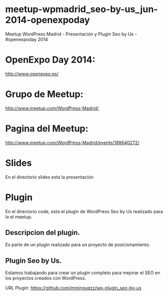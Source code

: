 meetup-wpmadrid_seo-by-us_jun-2014-openexpoday
==============================================

Meetup WordPress Madrid -  Presentación y Plugin Seo by Us - #openexpoday 2014

# OpenExpo Day 2014:
http://www.openexpo.es/

# Grupo de Meetup:
http://www.meetup.com/WordPress-Madrid/

# Pagina del Meetup:
http://www.meetup.com/WordPress-Madrid/events/188640272/

# Slides
En el directorio slides esta la presentación

# Plugin
En el directorio code, esta el plugin de WordPress Seo by Us realizado para la el meetup.

## Descripcion del plugin.
Es parte de un plugin realizado para un proyecto de posicionamiento.

## Plugin Seo by Us.
Estamos trabajando para crear un plugin completo para mejorar el SEO en los proyectos creados con WordPress.

URL Plugin: https://github.com/mminguezz/wp-plugin_seo-by-us
